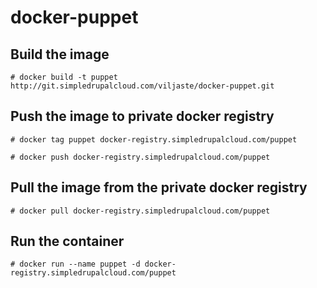 docker-puppet
============

Build the image
-----------------

`# docker build -t puppet http://git.simpledrupalcloud.com/viljaste/docker-puppet.git`

Push the image to private docker registry
---------------------

`# docker tag puppet docker-registry.simpledrupalcloud.com/puppet`

`# docker push docker-registry.simpledrupalcloud.com/puppet`

Pull the image from the private docker registry
---------------------

`# docker pull docker-registry.simpledrupalcloud.com/puppet`

Run the container
---------------

`# docker run --name puppet -d docker-registry.simpledrupalcloud.com/puppet`